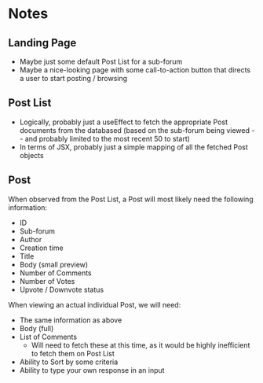 # Notes

## Landing Page

- Maybe just some default Post List for a sub-forum
- Maybe a nice-looking page with some call-to-action button that directs a user to start posting / browsing

## Post List

- Logically, probably just a useEffect to fetch the appropriate Post documents from the databased (based on the sub-forum being viewed -- and probably limited to the most recent 50 to start)
- In terms of JSX, probably just a simple mapping of all the fetched Post objects

## Post

When observed from the Post List, a Post will most likely need the following information:

- ID
- Sub-forum
- Author
- Creation time
- Title
- Body (small preview)
- Number of Comments
- Number of Votes
- Upvote / Downvote status

When viewing an actual individual Post, we will need:

- The same information as above
- Body (full)
- List of Comments
  - Will need to fetch these at this time, as it would be highly inefficient to fetch them on Post List
- Ability to Sort by some criteria
- Ability to type your own response in an input

